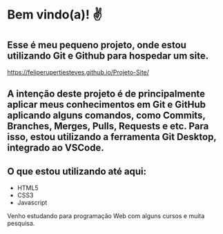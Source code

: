 # Bem vindo(a)! ✌️
## Esse é meu pequeno projeto, onde estou utilizando Git e Github para hospedar um site.

https://feliperupertiesteves.github.io/Projeto-Site/

A intenção deste projeto é de principalmente aplicar meus conhecimentos em Git e GitHub aplicando alguns comandos, como Commits, Branches, Merges, Pulls, Requests e etc.
Para isso, estou utilizando a ferramenta Git Desktop, integrado ao VSCode.
 ---

## O que estou utilizando até aqui:
* HTML5 
* CSS3
* Javascript

Venho estudando para programação Web com alguns cursos e muita pesquisa. 

